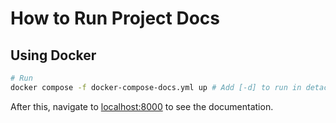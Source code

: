 # How to Run Project Docs

## Using Docker

```bash
# Run
docker compose -f docker-compose-docs.yml up # Add [-d] to run in detached mode
```

After this, navigate to [localhost:8000](http://localhost:8000) to see the documentation.
